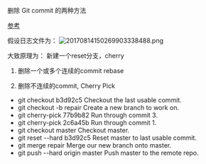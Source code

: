 删除 Git commit 的两种方法

[参考](https://www.clock.co.uk/insight/deleting-a-git-commit)

假设日志文件为：
![20170814150269903338488.png](http://7xscq6.com1.z0.glb.clouddn.com/20170814150269903338488.png)

大致原理为：
新建一个reset分支，cherry

1. 删除一个或多个连续的commit rebase

2. 删除不连续的commit, Cherry Pick

* git checkout b3d92c5 Checkout the last usable commit.
* git checkout -b repair Create a new branch to work on.
* git cherry-pick 77b9b82 Run through commit 3.
* git cherry-pick 2c6a45b Run through commit 1.
* git checkout master Checkout master.
* git reset --hard b3d92c5 Reset master to last usable commit.
* git merge repair Merge our new branch onto master.
* git push --hard origin master Push master to the remote repo.